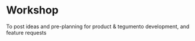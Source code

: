 # Workshop
To post ideas and pre-planning for product &amp; tegumento development, and feature requests

